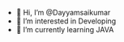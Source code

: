 - 👋 Hi, I’m @Dayyamsaikumar
- 👀 I’m interested in Developing
- 🌱 I’m currently learning JAVA

<!---
Dayyamsaikumar/Dayyamsaikumar is a ✨ special ✨ repository because its `README.md` (Dayyamsaikumar) appears on your GitHub profile.
You can click the Preview link to take a look at your changes.
--->
